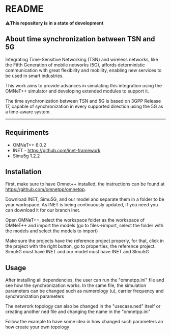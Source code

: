 # README
⚠️**This repository is in a state of development**

## About time synchronization between TSN and 5G

Integrating Time-Sensitive Networking (TSN) and wireless networks, like the Fifth Generation of mobile networks (5G), affords deterministic communication with great flexibility and mobility, enabling new services to be used in smart industries.

This work aims to provide advances in simulating this integration using the OMNeT++ simulator and developing extended modules to support it.

The time synchronization between TSN and 5G is based on 3GPP Release 17, capable of synchronization in every supported direction using the 5G as a time-aware system.

___
## Requiriments

- OMNeT++ 6.0.2
- INET - https://github.com/inet-framework 
- Simu5g 1.2.2

## Installation

First, make sure to have Omnet++ installed, the instructions can be found at https://github.com/omnetpp/omnetpp.

Download INET, Simu5G, and our model and separate them in a folder to be your workspace. As INET is being continuously updated, if you need you can download it for our branch inet.

Open OMNeT++, select the workspace folder as the workspace of OMNeT++ and import the models (go to files->import, select the folder with the models and select the models to import)

Make sure the projects have the reference project properly, for that, click in the project with the right button, go to properties, the reference project. Simu5G must have INET and our model must have INET and SImu5G

## Usage

After installing all dependencies, the user can run the "omnetpp.ini" file and see how the synchronization works. In the same file, the simulation parameters can be changed such as numerology (u), carrier frequency and synchronization parameters

The netwrork topology can also be changed in the "usecase.ned" itself or creating another ned file and changing the name in the "omnetpp.ini"

Follow the example to have some idea in how changed such parameters an how create your own topology
